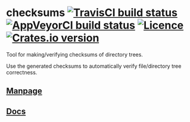 # checksums [![TravisCI build status](https://travis-ci.org/nabijaczleweli/checksums.svg?branch=master)](https://travis-ci.org/nabijaczleweli/checksums) [![AppVeyorCI build status](https://ci.appveyor.com/api/projects/status/cspjknvfow5gfro0/branch/master?svg=true)](https://ci.appveyor.com/project/nabijaczleweli/checksums/branch/master) [![Licence](https://img.shields.io/badge/license-MIT-blue.svg?style=flat)](LICENSE) [![Crates.io version](https://meritbadge.herokuapp.com/checksums)](https://crates.io/crates/checksums)
Tool for making/verifying checksums of directory trees.

Use the generated checksums to automatically verify file/directory tree
correctness.

## [Manpage](https://cdn.rawgit.com/nabijaczleweli/checksums/man/checksums.1.html)
## [Docs](https://cdn.rawgit.com/nabijaczleweli/checksums/doc/checksums/index.html)
